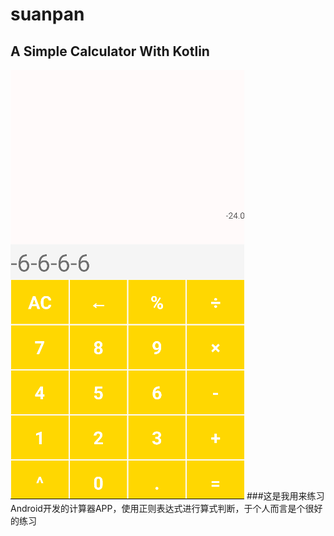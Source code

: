 # suanpan
## A Simple Calculator With Kotlin
 ![image](https://github.com/xidadetiankong/suanpan/blob/main/git.png?raw=true)
###这是我用来练习Android开发的计算器APP，使用正则表达式进行算式判断，于个人而言是个很好的练习

